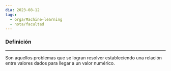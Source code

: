 ```yaml
---
dia: 2023-08-12
tags:
  - orga/Machine-learning
  - nota/facultad
---
```

### Definición
---
Son aquellos problemas que se logran resolver estableciendo una relación entre valores dados para llegar a un valor numérico.